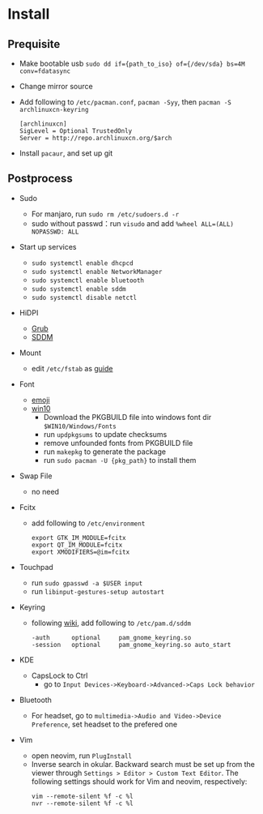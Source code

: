 # Install

## Prequisite

- Make bootable usb `sudo dd if={path_to_iso} of={/dev/sda} bs=4M conv=fdatasync`
- Change mirror source
- Add following to `/etc/pacman.conf`, `pacman -Syy`, then `pacman -S archlinuxcn-keyring`

    ```
    [archlinuxcn]
    SigLevel = Optional TrustedOnly
    Server = http://repo.archlinuxcn.org/$arch
    ```

- Install `pacaur`, and set up git

## Postprocess

- Sudo
    - For manjaro, run `sudo rm /etc/sudoers.d -r`
    - sudo without passwd：run `visudo` and add `%wheel ALL=(ALL) NOPASSWD: ALL`

- Start up services
    - `sudo systemctl enable dhcpcd`
    - `sudo systemctl enable NetworkManager`
    - `sudo systemctl enable bluetooth`
    - `sudo systemctl enable sddm`
    - `sudo systemctl disable netctl`

- HiDPI
    - [Grub](https://unix.stackexchange.com/questions/31672/can-grub-font-size-be-customised)
    - [SDDM](https://wiki.archlinux.org/index.php/SDDM#Enable_HiDPI)

- Mount
    - edit `/etc/fstab` as [guide](https://wiki.archlinux.org/index.php/Fstab)

- Font
    - [emoji](https://wiki.archlinux.org/index.php/Font_configuration/Examples#System-wide_Noto_Emoji_fonts)
    - [win10](https://aur.archlinux.org/pkgbase/ttf-ms-win10/)
        - Download the PKGBUILD file into windows font dir `$WIN10/Windows/Fonts`
        - run `updpkgsums` to update checksums
        - remove unfounded fonts from PKGBUILD file
        - run `makepkg` to generate the package
        - run `sudo pacman -U {pkg_path}` to install them

- Swap File
    - no need

- Fcitx
    - add following to `/etc/environment`

        ```
        export GTK_IM_MODULE=fcitx
        export QT_IM_MODULE=fcitx
        export XMODIFIERS=@im=fcitx
        ```

- Touchpad
    - run `sudo gpasswd -a $USER input`
    - run `libinput-gestures-setup autostart`

- Keyring
    - following [wiki](https://wiki.archlinux.org/index.php/GNOME/Keyring), add following to `/etc/pam.d/sddm`
        ```
        -auth      optional     pam_gnome_keyring.so
        -session   optional     pam_gnome_keyring.so auto_start
        ```

- KDE
    - CapsLock to Ctrl
        - go to `Input Devices->Keyboard->Advanced->Caps Lock behavior`

- Bluetooth
    - For headset, go to `multimedia->Audio and Video->Device Preference`, set headset to the prefered one

- Vim
    - open neovim, run `PlugInstall`
    - Inverse search in okular. Backward search must be set up from the viewer through `Settings > Editor > Custom Text Editor`. The following settings should work for Vim and neovim, respectively:
        ```
        vim --remote-silent %f -c %l
        nvr --remote-silent %f -c %l
        ```
